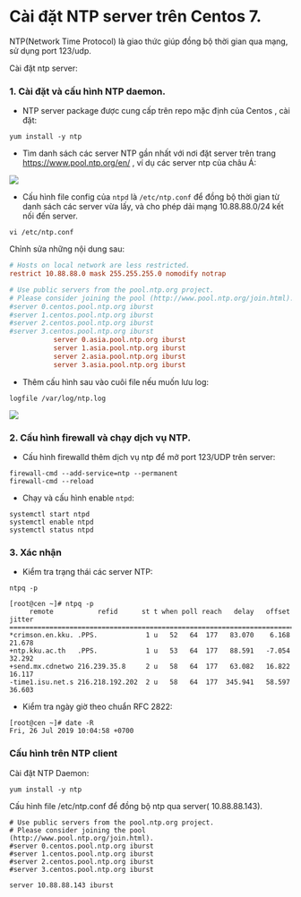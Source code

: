 # Cài đặt NTP server trên Centos 7.

NTP(Network Time Protocol) là giao thức giúp đồng bộ thời gian qua mạng, sử dụng port 123/udp.

Cài đặt ntp server:
### 1. Cài đặt và cấu hình NTP daemon.
- NTP server package được cung cấp trên repo mặc định của Centos , cài đặt:
```
yum install -y ntp
```

- Tìm danh sách các server NTP gần nhất với nơi đặt server trên trang https://www.pool.ntp.org/en/ , ví dụ các server ntp của châu Á:

![](https://i.imgur.com/7V4XcCy.png)

- Cấu hình file config của `ntpd` là `/etc/ntp.conf` để đồng bộ thời gian từ danh sách các server vừa lấy, và cho phép dải mạng 10.88.88.0/24 kết nối đến server.
```
vi /etc/ntp.conf
```
Chỉnh sửa những nội dung sau:
```conf
# Hosts on local network are less restricted.
restrict 10.88.88.0 mask 255.255.255.0 nomodify notrap

# Use public servers from the pool.ntp.org project.
# Please consider joining the pool (http://www.pool.ntp.org/join.html).
#server 0.centos.pool.ntp.org iburst
#server 1.centos.pool.ntp.org iburst
#server 2.centos.pool.ntp.org iburst
#server 3.centos.pool.ntp.org iburst
           server 0.asia.pool.ntp.org iburst
           server 1.asia.pool.ntp.org iburst
           server 2.asia.pool.ntp.org iburst
           server 3.asia.pool.ntp.org iburst

```
- Thêm cấu hình sau vào cuôi  file nếu muốn lưu log:
```
logfile /var/log/ntp.log
```

![](https://i.imgur.com/pWcSudg.png)

### 2. Cấu hình firewall và chạy dịch vụ NTP.
- Cấu hình firewalld thêm dịch vụ ntp để mở port 123/UDP trên server:
```
firewall-cmd --add-service=ntp --permanent
firewall-cmd --reload
```
- Chạy và cấu hình enable `ntpd`:
```
systemctl start ntpd
systemctl enable ntpd
systemctl status ntpd 
```

### 3. Xác nhận 
- Kiểm tra trạng thái các server NTP:
```
ntpq -p
```
```
[root@cen ~]# ntpq -p
     remote           refid      st t when poll reach   delay   offset  jitter
==============================================================================
*crimson.en.kku. .PPS.            1 u   52   64  177   83.070    6.168  21.678
+ntp.kku.ac.th   .PPS.            1 u   53   64  177   88.591   -7.054  32.292
+send.mx.cdnetwo 216.239.35.8     2 u   58   64  177   63.082   16.822  16.117
-time1.isu.net.s 216.218.192.202  2 u   58   64  177  345.941   58.597  36.603
```
- Kiểm tra ngày giờ theo chuẩn RFC 2822:
```
[root@cen ~]# date -R
Fri, 26 Jul 2019 10:04:58 +0700
```

### Cấu hình trên NTP client 
Cài đặt NTP Daemon:
```
yum install -y ntp
```

Cấu hình file /etc/ntp.conf để đồng bộ ntp qua server( 10.88.88.143).
```
# Use public servers from the pool.ntp.org project.
# Please consider joining the pool (http://www.pool.ntp.org/join.html).
#server 0.centos.pool.ntp.org iburst
#server 1.centos.pool.ntp.org iburst
#server 2.centos.pool.ntp.org iburst
#server 3.centos.pool.ntp.org iburst

server 10.88.88.143 iburst 
```
